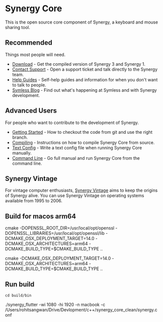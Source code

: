 # Synergy Core

This is the open source core component of Synergy, a keyboard and mouse sharing tool.

## Recommended

Things most people will need.

- [Download](https://symless.com/synergy/download) - Get the compiled version of Synergy 3 and Synergy 1.
- [Contact Support](https://symless.com/contact-support) - Open a support ticket and talk directly to the Synergy team.
- [Help Guides](https://symless.com/help) - Self-help guides and information for when you don't want to talk to people.
- [Symless Blog](https://symless.com/blog/) - Find out what's happening at Symless and with Synergy development.

## Advanced Users

For people who want to contribute to the development of Synergy.

- [Getting Started](https://github.com/symless/synergy-core/wiki/Getting-Started) - How to checkout the code from git and use the right branch.
- [Compiling](https://github.com/symless/synergy-core/wiki/Compiling) - Instructions on how to compile Synergy Core from source.
- [Text Config](https://github.com/symless/synergy-core/wiki/Text-Config) - Write a text config file when running Synergy Core manually.
- [Command Line](https://github.com/symless/synergy-core/wiki/Command-Line) - Go full manual and run Synergy Core from the command line.

## Synergy Vintage

For vintage computer enthusiasts, [Synergy Vintage](https://github.com/nbolton/synergy-vintage) aims to keep the origins of Synergy alive.
You can use Synergy Vintage on operating systems available from 1995 to 2006.

## Build for macos arm64

cmake -DOPENSSL_ROOT_DIR=/usr/local/opt/openssl -DOPENSSL_LIBRARIES=/usr/local/opt/openssl/lib -DCMAKE_OSX_DEPLOYMENT_TARGET=14.0 -DCMAKE_OSX_ARCHITECTURES=arm64 -DCMAKE_BUILD_TYPE=$CMAKE_BUILD_TYPE ..

cmake -DCMAKE_OSX_DEPLOYMENT_TARGET=14.0 -DCMAKE_OSX_ARCHITECTURES=arm64 -DCMAKE_BUILD_TYPE=$CMAKE_BUILD_TYPE ..

## Run build

`cd build/bin`

./synergy_flutter -wi 1080 -hi 1920 -n macbook -c /Users/rohitsangwan/Drive/Devlopment/c++/synergy_core_clean/synergy.conf

